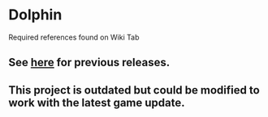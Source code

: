 # Dolphin
Required references found on Wiki Tab

## See [here](https://github.com/Lumbridge/Dolphin/releases) for previous releases.

## This project is outdated but could be modified to work with the latest game update.  
